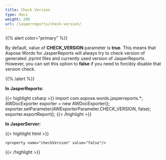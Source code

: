 ```yaml
---
title: Check Version
type: docs
weight: 200
url: /jasperreports/check-version/
---
```


{{% alert color="primary" %}} 

By default, value of **CHECK_VERSION** parameter is **true**. This means that Aspose Words for JasperReports will always try to check version of generated .jrprint files and currently used version of JasperReports. However, you can set this option to **false** if you need to forcibly disable that version check.

{{% /alert %}} 

**In JasperReports:**

{{< highlight csharp >}}
import com.aspose.words.jasperreports.*;
AWDocExporter exporter = new AWDocExporter();
exporter.setParameter(AWExporterParameter.CHECK_VERSION, false); 
exporter.exportReport();
{{< /highlight >}}

**In JasperServer:**

{{< highlight html >}}

 <bean id="aw_exportParameters" class="com.aspose.words.jasperreports.AWExportParametersBean">

    <property name="checkVersion" value="false"/>

</bean>

{{< /highlight >}}

